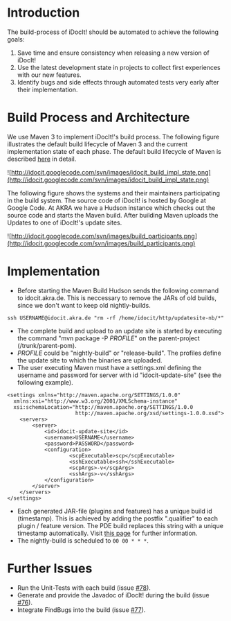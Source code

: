 # Introduction #

The build-process of iDocIt! should be automated to achieve the following goals:

  1. Save time and ensure consistency when releasing a new version of iDocIt!
  1. Use the latest development state in projects to collect first experiences with our new features.
  1. Identify bugs and side effects through automated tests very early after their implementation.

# Build Process and Architecture #

We use Maven 3 to implement iDocIt!'s build process. The following figure illustrates the default build lifecycle of Maven 3 and the current implementation state of each phase. The default build lifecycle of Maven is described [here](http://maven.apache.org/guides/introduction/introduction-to-the-lifecycle.html) in detail.

![http://idocit.googlecode.com/svn/images/idocit_build_impl_state.png](http://idocit.googlecode.com/svn/images/idocit_build_impl_state.png)

The following figure shows the systems and their maintainers participating in the build system. The source code of iDocIt! is hosted by Google at Google Code. At AKRA we have a Hudson instance which checks out the source code and starts the Maven build. After building Maven uploads the Updates to one of iDocIt!'s update sites.

![http://idocit.googlecode.com/svn/images/build_participants.png](http://idocit.googlecode.com/svn/images/build_participants.png)

# Implementation #

  * Before starting the Maven Build Hudson sends the following command to idocit.akra.de. This is neccessary to remove the JARs of old builds, since we don't want to keep old nightly-builds.
```
ssh USERNAME@idocit.akra.de "rm -rf /home/idocit/http/updatesite-nb/*"
```

  * The complete build and upload to an update site is started by executing the command "mvn package -P _PROFILE_" on the parent-project (/trunk/parent-pom).
  * _PROFILE_ could be "nightly-build" or "release-build". The profiles define the update site to which the binaries are uploaded.
  * The user executing Maven must have a settings.xml defining the username and password for server with id "idocit-update-site" (see the following example).

```
<settings xmlns="http://maven.apache.org/SETTINGS/1.0.0"
  xmlns:xsi="http://www.w3.org/2001/XMLSchema-instance"
  xsi:schemaLocation="http://maven.apache.org/SETTINGS/1.0.0
                      http://maven.apache.org/xsd/settings-1.0.0.xsd">
	<servers>
		<server>
			<id>idocit-update-site</id>
			<username>USERNAME</username>
			<password>PASSWORD</password>
			<configuration>
        			<scpExecutable>scp</scpExecutable>
        			<sshExecutable>ssh</sshExecutable>
        			<scpArgs>-v</scpArgs>
        			<sshArgs>-v</sshArgs>
      		</configuration>
		</server>
	</servers>
</settings>
```

  * Each generated JAR-file (plugins and features) has a unique build id (timestamp). This is achieved by adding the postfix ".qualifier" to each plugin / feature version. The PDE build replaces this string with a unique timestamp automatically. Visit [this page](http://help.eclipse.org/ganymede/index.jsp?topic=/org.eclipse.pde.doc.user/tasks/pde_version_qualifiers.htm) for further information.
  * The nightly-build is scheduled to `00 00 * * *`.

# Further Issues #

  * Run the Unit-Tests with each build (issue [#78](http://code.google.com/p/idocit/issues/detail?id=78)).
  * Generate and provide the Javadoc of iDocIt! during the build (issue [#76](http://code.google.com/p/idocit/issues/detail?id=76)).
  * Integrate FindBugs into the build (issue [#77](http://code.google.com/p/idocit/issues/detail?id=77)).
